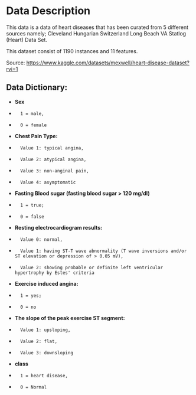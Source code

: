 # Data Description

This data is a data of heart diseases that has been curated from 5 different sources namely; 
Cleveland
Hungarian
Switzerland
Long Beach VA
Statlog (Heart) Data Set.

This dataset consist of 1190 instances and 11 features.

Source: https://www.kaggle.com/datasets/mexwell/heart-disease-dataset?rvi=1

## Data Dictionary:

*   **Sex**     
*       1 = male, 
*       0 = female
        
*   **Chest Pain Type:** 
*       Value 1: typical angina, 
*       Value 2: atypical angina, 
*       Value 3: non-anginal pain, 
*       Value 4: asymptomatic

*   **Fasting Blood sugar (fasting blood sugar > 120 mg/dl)**
*       1 = true; 
*       0 = false


*   **Resting electrocardiogram results:** 
*       Value 0: normal, 
*       Value 1: having ST-T wave abnormality (T wave inversions and/or ST elevation or depression of > 0.05 mV), 
*       Value 2: showing probable or definite left ventricular hypertrophy by Estes' criteria


*   **Exercise induced angina:** 
*       1 = yes; 
*       0 = no


*   **The slope of the peak exercise ST segment:**  
*       Value 1: upsloping, 
*       Value 2: flat, 
*       Value 3: downsloping


*   **class** 
*       1 = heart disease, 
*       0 = Normal
